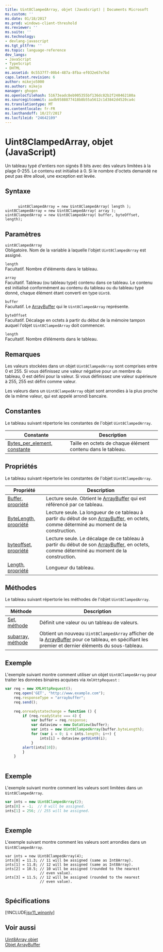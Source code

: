```yaml
---
title: Uint8ClampedArray, objet (JavaScript) | Documents Microsoft
ms.custom: ''
ms.date: 01/18/2017
ms.prod: windows-client-threshold
ms.reviewer: ''
ms.suite: ''
ms.technology:
- devlang-javascript
ms.tgt_pltfrm: ''
ms.topic: language-reference
dev_langs:
- JavaScript
- TypeScript
- DHTML
ms.assetid: 0c5537f7-00b4-487a-8fba-ef032e67e7bd
caps.latest.revision: 6
author: mikejo5000
ms.author: mikejo
manager: ghogen
ms.openlocfilehash: 51673eadc8eb905355bf136dc82b2f240462180a
ms.sourcegitcommit: aadb9588877418b8b55a5612c1d3842d4520ca4c
ms.translationtype: MT
ms.contentlocale: fr-FR
ms.lasthandoff: 10/27/2017
ms.locfileid: "24642109"
---
```

# <a name="uint8clampedarray-object-javascript"></a>Uint8ClampedArray, objet (JavaScript)
Un tableau typé d'entiers non signés 8 bits avec des valeurs limitées à la plage 0-255. Le contenu est initialisé à 0. Si le nombre d'octets demandé ne peut pas être alloué, une exception est levée.  
  
## <a name="syntax"></a>Syntaxe  
  
```  
  
      uint8ClampedArray = new Uint8ClampedArray( length );  
uint8ClampedArray = new Uint8ClampedArray( array );  
uint8ClampedArray = new Uint8ClampedArray( buffer, byteOffset, length);  
```  
  
## <a name="parameters"></a>Paramètres  
 `uint8ClampedArray`  
 Obligatoire. Nom de la variable à laquelle l'objet `Uint8ClampedArray` est assigné.  
  
 `length`  
 Facultatif. Nombre d'éléments dans le tableau.  
  
 `array`  
 Facultatif. Tableau (ou tableau typé) contenu dans ce tableau. Le contenu est initialisé conformément au contenu du tableau ou du tableau typé donné, chaque élément étant converti en type `Uint8`.  
  
 `buffer`  
 Facultatif. Le [ArrayBuffer](../../javascript/reference/arraybuffer-object.md) qui le `Uint8ClampedArray` représente.  
  
 `byteOffset`  
 Facultatif. Décalage en octets à partir du début de la mémoire tampon auquel l'objet `Uint8ClampedArray` doit commencer.  
  
 `length`  
 Facultatif. Nombre d’éléments dans le tableau.  
  
## <a name="remarks"></a>Remarques  
 Les valeurs stockées dans un objet `Uint8ClampedArray` sont comprises entre 0 et 255. Si vous définissez une valeur négative pour un membre du tableau, 0 est défini pour la valeur. Si vous définissez une valeur supérieure à 255, 255 est défini comme valeur.  
  
 Les valeurs dans un `Uint8ClampedArray` objet sont arrondies à la plus proche de la même valeur, qui est appelé arrondi bancaire.  
  
## <a name="constants"></a>Constantes  
 Le tableau suivant répertorie les constantes de l'objet `Uint8ClampedArray`.  
  
|Constante|Description|  
|--------------|-----------------|  
|[Bytes_per_element, constante](../../javascript/reference/bytes-per-element-constant-uint8clampedarray.md)|Taille en octets de chaque élément contenu dans le tableau.|  
  
## <a name="properties"></a>Propriétés  
 Le tableau suivant répertorie les constantes de l'objet `Uint8ClampedArray`.  
  
|Propriété|Description|  
|--------------|-----------------|  
|[Buffer, propriété](../../javascript/reference/buffer-property-uint8clampedarray.md)|Lecture seule. Obtient le [ArrayBuffer](../../javascript/reference/arraybuffer-object.md) qui est référencé par ce tableau.|  
|[ByteLength, propriété](../../javascript/reference/bytelength-property-uint8clampedarray.md)|Lecture seule. La longueur de ce tableau à partir du début de son [ArrayBuffer](../../javascript/reference/arraybuffer-object.md), en octets, comme déterminé au moment de la construction.|  
|[byteoffset, propriété](../../javascript/reference/byteoffset-property-uint8clampedarray.md)|Lecture seule. Le décalage de ce tableau à partir du début de son [ArrayBuffer](../../javascript/reference/arraybuffer-object.md), en octets, comme déterminé au moment de la construction.|  
|[Length, propriété](../../javascript/reference/length-property-uint8clampedarray.md)|Longueur du tableau.|  
  
## <a name="methods"></a>Méthodes  
 Le tableau suivant répertorie les méthodes de l'objet `Uint8ClampedArray`.  
  
|Méthode|Description|  
|------------|-----------------|  
|[Set, méthode](../../javascript/reference/set-method-uint8clampedarray.md)|Définit une valeur ou un tableau de valeurs.|  
|[subarray, méthode](../../javascript/reference/subarray-method-uint8clampedarray.md)|Obtient un nouveau `Uint8ClampedArray` afficher de la [ArrayBuffer](../../javascript/reference/arraybuffer-object.md) pour ce tableau, en spécifiant les premier et dernier éléments du sous-tableau.|  
  
## <a name="example"></a>Exemple  
 L'exemple suivant montre comment utiliser un objet `Uint8ClampedArray` pour traiter les données binaires acquises via `XmlHttpRequest` :  
  
```JavaScript  
var req = new XMLHttpRequest();  
    req.open('GET', "http://www.example.com");  
    req.responseType = "arraybuffer";  
    req.send();  
  
    req.onreadystatechange = function () {  
        if (req.readyState === 4) {  
            var buffer = req.response;  
            var dataview = new DataView(buffer);  
            var ints = new Uint8ClampedArray(buffer.byteLength);  
            for (var i = 0; i < ints.length; i++) {  
                ints[i] = dataview.getUint8(i);  
            }  
        alert(ints[10]);  
        }  
    }  
  
```  
  
## <a name="example"></a>Exemple  
 L'exemple suivant montre comment les valeurs sont limitées dans un `Uint8ClampedArray`.  
  
```JavaScript  
var ints = new Uint8ClampedArray(2);  
ints[0] = -1;  // 0 will be assigned.  
ints[1] = 256; // 255 will be assigned.  
  
```  
  
## <a name="example"></a>Exemple  
 L'exemple suivant montre comment les valeurs sont arrondies dans un `Uint8ClampedArray`.  
  
```  
var ints = new Uint8ClampedArray(4);  
ints[0] = 11.3; // 11 will be assigned (same as Int8Array).  
ints[1] = 11.8; // 12 will be assigned (same as Int8Array).  
ints[2] = 10.5; // 10 will be assigned (rounded to the nearest   
                // even value).  
ints[3] = 11.5; // 12 will be assigned (rounded to the nearest   
                // even value).  
  
```  
  
## <a name="requirements"></a>Spécifications  
 [!INCLUDE[jsv11_winonly](../../javascript/reference/includes/jsv11-winonly-md.md)]  
  
## <a name="see-also"></a>Voir aussi  
 [Uint8Array objet](../../javascript/reference/uint8array-object.md)   
 [Objet ArrayBuffer](../../javascript/reference/arraybuffer-object.md)
